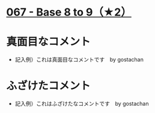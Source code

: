 # [067 - Base 8 to 9（★2）](https://atcoder.jp/contests/typical90/tasks/typical90_bo)


# 真面目なコメント
* 記入例）これは真面目なコメントです　by gostachan


# ふざけたコメント
* 記入例）これはふざけたなコメントです　by gostachan